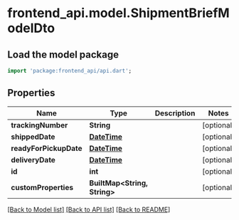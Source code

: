 # frontend_api.model.ShipmentBriefModelDto

## Load the model package
```dart
import 'package:frontend_api/api.dart';
```

## Properties
Name | Type | Description | Notes
------------ | ------------- | ------------- | -------------
**trackingNumber** | **String** |  | [optional] 
**shippedDate** | [**DateTime**](DateTime.md) |  | [optional] 
**readyForPickupDate** | [**DateTime**](DateTime.md) |  | [optional] 
**deliveryDate** | [**DateTime**](DateTime.md) |  | [optional] 
**id** | **int** |  | [optional] 
**customProperties** | **BuiltMap&lt;String, String&gt;** |  | [optional] 

[[Back to Model list]](../README.md#documentation-for-models) [[Back to API list]](../README.md#documentation-for-api-endpoints) [[Back to README]](../README.md)


